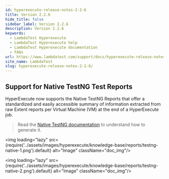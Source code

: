 ```yaml
---
id: hyperexecute-release-notes-2-2-6
title: Version 2.2.6
hide_title: false
sidebar_label: Version 2.2.6
description: Version 2.2.6
keywords:
  - LambdaTest Hyperexecute
  - LambdaTest Hyperexecute help
  - LambdaTest Hyperexecute documentation
  - FAQs
url: https://www.lambdatest.com/support/docs/hyperexecute-release-notes-2-2-6/
site_name: LambdaTest
slug: hyperexecute-release-notes-2-2-6/
---
```


<script type="application/ld+json"
      dangerouslySetInnerHTML={{ __html: JSON.stringify({
       "@context": "https://schema.org",
        "@type": "BreadcrumbList",
        "itemListElement": [{
          "@type": "ListItem",
          "position": 1,
          "name": "Home",
          "item": "https://www.lambdatest.com"
        },{
          "@type": "ListItem",
          "position": 2,
          "name": "Support",
          "item": "https://www.lambdatest.com/support/docs/"
        },{
          "@type": "ListItem",
          "position": 3,
          "name": "Version",
          "item": "https://www.lambdatest.com/support/docs/hyperexecute-release-notes-2-2-6/"
        }]
      })
    }}
></script>

## Support for Native TestNG Test Reports

HyperExecute now supports the Native TestNG Reports that offer a standardized and easily accessible summary of information extracted from raw Extent reports per Virtual Machine (VM) at the end of a HyperExecute job.

> Read the [Native TestNG documentation](/support/docs/hyperexecute-native-testng-report/) to understand how to generate it.

<img loading="lazy" src={require('../assets/images/hyperexecute/knowledge-base/reports/testng-native-1.png').default} alt="Image"  className="doc_img"/>

<img loading="lazy" src={require('../assets/images/hyperexecute/knowledge-base/reports/testng-native-2.png').default} alt="Image"  className="doc_img"/>